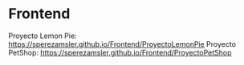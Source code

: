 # Frontend
Proyecto Lemon Pie: https://sperezamsler.github.io/Frontend/ProyectoLemonPie
Proyecto PetShop: https://sperezamsler.github.io/Frontend/ProyectoPetShop
